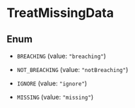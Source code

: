 

# TreatMissingData

## Enum


* `BREACHING` (value: `"breaching"`)

* `NOT_BREACHING` (value: `"notBreaching"`)

* `IGNORE` (value: `"ignore"`)

* `MISSING` (value: `"missing"`)



